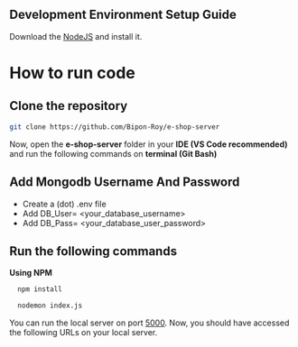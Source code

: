## Development Environment Setup Guide

Download the [NodeJS](https://nodejs.org/en) and install it.

# How to run code

## Clone the repository

```sh
git clone https://github.com/Bipon-Roy/e-shop-server
```

Now, open the <b>e-shop-server</b> folder in your <b>IDE (VS Code recommended)</b> and run the following commands on <b>terminal (Git Bash)</b>

## Add Mongodb Username And Password

-   Create a (dot) .env file
-   Add DB_User= <your_database_username>
-   Add DB_Pass= <your_database_user_password>

## Run the following commands

<b>Using NPM</b>

```bash
  npm install
```

```bash
  nodemon index.js
```

You can run the local server on port [5000](http://localhost:5000/). Now, you should have accessed the following URLs on your local server.
